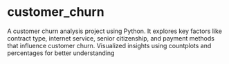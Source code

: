 # customer_churn
A customer churn analysis project using Python. It explores key factors like contract type, internet service, senior citizenship, and payment methods that influence customer churn. Visualized insights using countplots and percentages for better understanding
